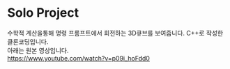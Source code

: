# Solo Project
수학적 계산을통해 명령 프롬프트에서 회전하는 3D큐브를 보여줍니다. C++로 작성한 클론코딩입니다.<br>아래는 원본 영상입니다.<br>
https://www.youtube.com/watch?v=p09i_hoFdd0
